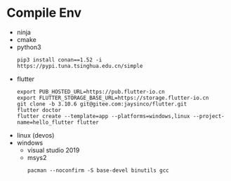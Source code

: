 # Compile Env
* ninja
* cmake
* python3
    ```
    pip3 install conan==1.52 -i https://pypi.tuna.tsinghua.edu.cn/simple
    ```
* flutter
    ```
    export PUB_HOSTED_URL=https://pub.flutter-io.cn
    export FLUTTER_STORAGE_BASE_URL=https://storage.flutter-io.cn
    git clone -b 3.10.6 git@gitee.com:jaysinco/flutter.git
    flutter doctor
    flutter create --template=app --platforms=windows,linux --project-name=hello_flutter flutter
    ```
* linux (devos)
* windows
    * visual studio 2019
    * msys2
        ```
        pacman --noconfirm -S base-devel binutils gcc
        ```
